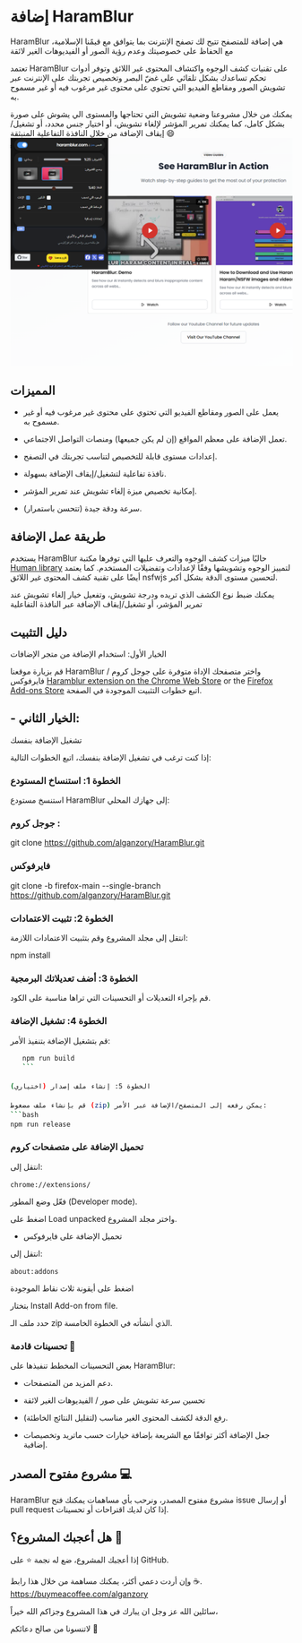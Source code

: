 # إضافة HaramBlur

HaramBlur 
هي إضافة للمتصفح تتيح لك تصفح الإنترنت بما يتوافق مع قيمًنا الإسلامية، مع الحفاظ على خصوصيتك وعدم رؤية الصور أو الفيديوهات الغير لائقة 


تعتمد HaramBlur
 على تقنيات كشف الوجوه واكتشاف المحتوى غير اللائق وتوفر أدوات تحكم تساعدك بشكل تلقائي على غضّ البصر وتخصيص تجربتك على الإنترنت عبر تشويش الصور ومقاطع الفيديو التي تحتوي على محتوى غير مرغوب فيه أو غير مسموح به.

يمكنك من خلال مشروعنا وضعية تشويش التي تحتاجها والمستوى الي يشوش على صورة بشكل كامل، كما يمكنك تمرير المؤشر لإلغاء تشويش، أو اختيار جنس محدد، أو تشغيل/إيقاف الإضافة من خلال النافذة التفاعلية المنبثقة 😄
![HaramBlur Demo](demos/DemoAr.png)
##  المميزات

- يعمل على الصور ومقاطع الفيديو التي تحتوي على محتوى غير مرغوب فيه أو غير مسموح به.

- تعمل الإضافة على معظم المواقع (إن لم يكن جميعها) ومنصات التواصل الاجتماعي.

- إعدادات مستوى  قابلة للتخصيص لتناسب تجربتك في التصفح.

- نافذة تفاعلية لتشغيل/إيقاف الإضافة بسهولة.

- إمكانية تخصيص ميزة إلغاء تشويش عند تمرير المؤشر.

- سرعة ودقة جيدة (تتحسن باستمرار).

##  طريقة عمل الإضافة

يستخدم 
HaramBlur
 حاليًا ميزات كشف الوجوه والتعرف عليها التي توفرها مكتبة [Human library](https://github.com/vladmandic/human) لتمييز الوجوه وتشويشها وفقًا لإعدادات وتفضيلات المستخدم. كما يعتمد أيضًا على تقنية كشف المحتوى غير اللائق nsfwjs لتحسين مستوى الدقة بشكل أكبر.

يمكنك ضبط نوع الكشف الذي تريده ودرجة تشويش، وتفعيل خيار إلغاء تشويش عند تمرير المؤشر، أو تشغيل/إيقاف الإضافة عبر النافذة التفاعلية 

##  دليل التثبيت
الخيار الأول: استخدام الإضافة من متجر الإضافات

قم بزيارة موقعنا
 HaramBlur 
واختر متصفحك
الإداة متوفرة على  جوجل كروم / فايرفوكس
[Haramblur extension on the Chrome Web Store](https://chrome.google.com/webstore/detail/haramblur/pbcoegikffnadpahojjhgdladmmddeji) or the [Firefox Add-ons Store](https://addons.mozilla.org/addon/haramblur/)
اتبع خطوات التثبيت الموجودة في الصفحة.

## - الخيار الثاني: 
تشغيل الإضافة بنفسك

إذا كنت ترغب في تشغيل الإضافة بنفسك، اتبع الخطوات التالية:

### الخطوة 1: استنساخ المستودع

استنسخ مستودع HaramBlur إلى جهازك المحلي:

### جوجل كروم :

git clone https://github.com/alganzory/HaramBlur.git


### فايرفوكس

git clone -b firefox-main --single-branch https://github.com/alganzory/HaramBlur.git

### الخطوة 2: تثبيت الاعتمادات

انتقل إلى مجلد المشروع وقم بتثبيت الاعتمادات اللازمة:

npm install

### الخطوة 3: أضف تعديلاتك البرمجية

قم بإجراء التعديلات أو التحسينات التي تراها مناسبة على الكود.

### الخطوة 4: تشغيل الإضافة

قم بتشغيل الإضافة بتنفيذ الأمر:

 ```bash
    npm run build
    ```

الخطوة 5: إنشاء ملف إصدار (اختياري)

قم بإنشاء ملف مضغوط (zip) يمكن رفعه إلى المتصفح/الإضافة عبر الأمر:
```bash
npm run release
```

### تحميل الإضافة على متصفحات كروم

انتقل إلى:

`chrome://extensions/`


فعّل وضع المطور (Developer mode).

اضغط على Load unpacked واختر مجلد المشروع.

- تحميل الإضافة على فايرفوكس

انتقل إلى:

`about:addons`


اضغط على أيقونة ثلاث نقاط الموجودة

بتختار Install Add-on from file.

حدد ملف الـ zip الذي أنشأته في الخطوة الخامسة.

### تحسينات قادمة 🚀

بعض التحسينات المخطط تنفيذها على HaramBlur:

- دعم المزيد من المتصفحات.

- تحسين سرعة  تشويش على صور / الفيديوهات الغير لائقة

- رفع الدقة لكشف المحتوى الغير مناسب (لتقليل النتائج الخاطئة).

- جعل الإضافة أكثر توافقًا مع الشريعة بإضافة خيارات حسب ماتريد  وتخصيصات إضافية.

## مشروع مفتوح المصدر 💻

HaramBlur 
مشروع مفتوح المصدر، ونرحب بأي مساهمات
يمكنك فتح issue أو إرسال pull request إذا كان لديك اقتراحات أو تحسينات.

## هل أعجبك المشروع؟ 🌟

إذا أعجبك المشروع، ضع له نجمة ⭐️ على GitHub.

وإن أردت دعمي أكثر، يمكنك مساهمة من خلال هذا رابط ☕️.
https://buymeacoffee.com/alganzory 

سائلين الله عز وجل ان يبارك في هذا المشروع وجزاكم الله خيراً،

لاتنسونا من صالح دعائكم 🤲
